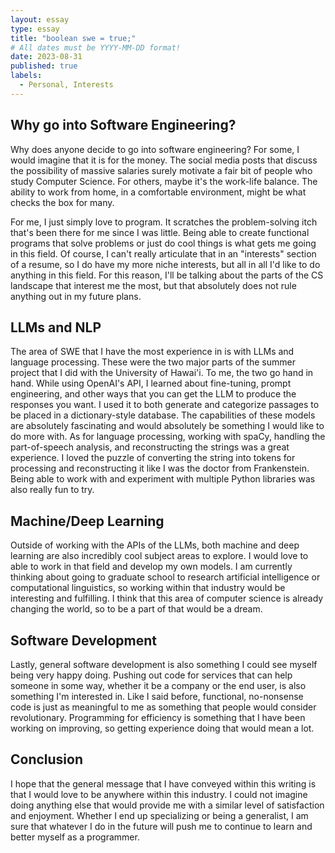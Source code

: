 ```yaml
---
layout: essay
type: essay
title: "boolean swe = true;"
# All dates must be YYYY-MM-DD format!
date: 2023-08-31
published: true
labels:
  - Personal, Interests
---
```

## Why go into Software Engineering?
Why does anyone decide to go into software engineering? For some, I would imagine that it is for the money. The social media posts that discuss the possibility of massive salaries surely motivate a fair bit of people who study Computer Science. For others, maybe it's the work-life balance. The ability to work from home, in a comfortable environment, might be what checks the box for many.

For me, I just simply love to program. It scratches the problem-solving itch that's been there for me since I was little. Being able to create functional programs that solve problems or just do cool things is what gets me going in this field. Of course, I can't really articulate that in an "interests" section of a resume, so I do have my more niche interests, but all in all I'd like to do anything in this field. For this reason, I'll be talking about the parts of the CS landscape that interest me the most, but that absolutely does not rule anything out in my future plans.

## LLMs and NLP
The area of SWE that I have the most experience in is with LLMs and language processing. These were the two major parts of the summer project that I did with the University of Hawai'i. To me, the two go hand in hand. While using OpenAI's API, I learned about fine-tuning, prompt engineering, and other ways that you can get the LLM to produce the responses you want. I used it to both generate and categorize passages to be placed in a dictionary-style database. The capabilities of these models are absolutely fascinating and would absolutely be something I would like to do more with. As for language processing, working with spaCy, handling the part-of-speech analysis, and reconstructing the strings was a great experience. I loved the puzzle of converting the string into tokens for processing and reconstructing it like I was the doctor from Frankenstein. Being able to work with and experiment with multiple Python libraries was also really fun to try.

## Machine/Deep Learning
Outside of working with the APIs of the LLMs, both machine and deep learning are also incredibly cool subject areas to explore. I would love to able to work in that field and develop my own models. I am currently thinking about going to graduate school to research artificial intelligence or computational linguistics, so working within that industry would be interesting and fulfilling. I think that this area of computer science is already changing the world, so to be a part of that would be a dream.

## Software Development
Lastly, general software development is also something I could see myself being very happy doing. Pushing out code for services that can help someone in some way, whether it be a company or the end user, is also something I'm interested in. Like I said before, functional, no-nonsense code is just as meaningful to me as something that people would consider revolutionary. Programming for efficiency is something that I have been working on improving, so getting experience doing that would mean a lot.

## Conclusion
I hope that the general message that I have conveyed within this writing is that I would love to be anywhere within this industry. I could not imagine doing anything else that would provide me with a similar level of satisfaction and enjoyment. Whether I end up specializing or being a generalist, I am sure that whatever I do in the future will push me to continue to learn and better myself as a programmer.
